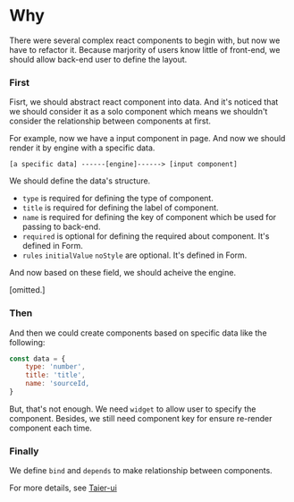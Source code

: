 # Why

There were several complex react components to begin with, but now we have to refactor it. Because marjority of users know little of front-end, we should allow back-end user to define the layout.


### First

Fisrt, we should abstract react component into data. And it's noticed that we should consider it as a solo component which means we shouldn't consider the relationship between components at first.


For example, now we have a input component in page. And now we should render it by engine with a specific data.

```
[a specific data] ------[engine]------> [input component]
```

We should define the data's structure. 
- `type` is required for defining the type of component. 
- `title` is required for defining the label of component.
- `name` is required for defining the key of component which be used for passing to back-end.
- `required` is optional for defining the required about component. It's defined in Form.
- `rules` `initialValue` `noStyle` are optional. It's defined in Form.


And now based on these field, we should acheive the engine.

[omitted.]

### Then

And then we could create components based on specific data like the following:
```js
const data = {
    type: 'number',
    title: 'title',
    name: 'sourceId,
}
```

But, that's not enough. We need `widget` to allow user to specify the component. Besides, we still need component key for ensure re-render component each time.

### Finally

We define `bind` and `depends` to make relationship between components.

For more details, see [Taier-ui](https://github.com/DTStack/Taier/blob/feat_1.3/taier-ui/src/pages/editor/dataSync/index.tsx)

